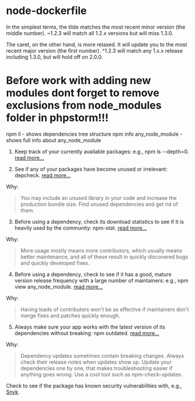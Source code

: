 # node-dockerfile

In the simplest terms, the tilde matches the most recent minor version (the middle number).
~1.2.3 will match all 1.2.x versions but will miss 1.3.0.

The caret, on the other hand, is more relaxed. It will update you to the most recent major version (the first number).
 ^1.2.3 will match any 1.x.x release including 1.3.0, but will hold off on 2.0.0.
 
 # Before work with adding new modules dont forget to remove exclusions from node_modules folder in phpstorm!!!
 
 npm ll  - shows dependencies tree structure
 npm info any_node_module  - shows full info about any_node_module
 
1. Keep track of your currently available packages: e.g., npm ls --depth=0. [read more...](https://docs.npmjs.com/cli/ls)

2. See if any of your packages have become unused or irrelevant: depcheck. [read more...](https://www.npmjs.com/package/depcheck)

Why:

>You may include an unused library in your code and increase the production bundle size. Find unused dependencies and get rid of them.

3. Before using a dependency, check its download statistics to see if it is heavily used by the community: npm-stat. [read more...](https://npm-stat.com/)

Why:

>More usage mostly means more contributors, which usually means better maintenance, and all of these result in quickly discovered bugs and quickly developed fixes.

4. Before using a dependency, check to see if it has a good, mature version release frequency with a large number of maintainers: e.g., npm view any_node_module. [read more...](https://docs.npmjs.com/cli/view)

Why:

>Having loads of contributors won't be as effective if maintainers don't merge fixes and patches quickly enough.

5. Always make sure your app works with the latest version of its dependencies without breaking: npm outdated. [read more...](https://docs.npmjs.com/cli/outdated)

Why:

>Dependency updates sometimes contain breaking changes. Always check their release notes when updates show up. Update your dependencies one by one, that makes troubleshooting easier if anything goes wrong. Use a cool tool such as npm-check-updates.

Check to see if the package has known security vulnerabilities with, e.g., [Snyk](https://snyk.io/test/).





